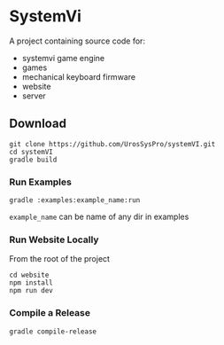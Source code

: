 # SystemVi
A project containing source code for:
 - systemvi game engine
 - games
 - mechanical keyboard firmware
 - website
 - server
 ## Download
```
git clone https://github.com/UrosSysPro/systemVI.git
cd systemVI 
gradle build
```
### Run Examples
```
gradle :examples:example_name:run
```
`example_name` can be name of any dir in examples

### Run Website Locally
From the root of the project
```
cd website
npm install 
npm run dev
```
### Compile a Release
`gradle compile-release`